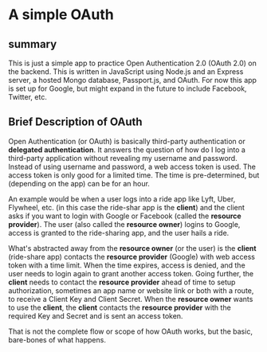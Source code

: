 # A simple OAuth

## summary

This is just a simple app to practice Open Authentication 2.0 (OAuth 2.0) on the backend. This is written in JavaScript using Node.js and an Express server, a hosted Mongo database, Passport.js, and OAuth. For now this app is set up for Google, but might expand in the future to include Facebook, Twitter, etc.

## Brief Description of OAuth

Open Authentication (or OAuth) is basically third-party authentication or **delegated authentication**. It answers the question of how do I log into a third-party application without revealing my username and password. Instead of using username and password, a web access token is used. The access token is only good for a limited time. The time is pre-determined, but (depending on the app) can be for an hour.

An example would be when a user logs into a ride app like Lyft, Uber, Flywheel, etc. (in this case the ride-shar app is the **client**) and the client asks if you want to login with Google or Facebook (called the **resource provider**). The user (also called the **resource owner**) logins to Google, access is granted to the ride-sharing app, and the user hails a ride.

What's abstracted away from the **resource owner** (or the user) is the **client** (ride-share app) contacts the **resource provider** (Google) with web access token with a time limit. When the time expires, access is denied, and the user needs to login again to grant another access token. Going further, the **client** needs to contact the **resource provider** ahead of time to setup authorization, sometimes an app name or website link or both with a route, to receive a Client Key and Client Secret. When the **resource owner** wants to use the **client**, the **client** contacts the **resource provider** with the required Key and Secret and is sent an access token.

That is not the complete flow or scope of how OAuth works, but the basic, bare-bones of what happens.
